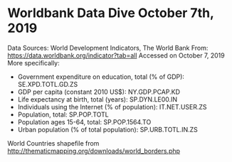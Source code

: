 # Worldbank Data Dive October 7th, 2019

Data Sources: World Development Indicators, The World Bank From: https://data.worldbank.org/indicator?tab=all Accessed on October 7, 2019
More specifically: 
* Government expenditure on education, total (% of GDP): SE.XPD.TOTL.GD.ZS
* GDP per capita (constant 2010 US$): NY.GDP.PCAP.KD
* Life expectancy at birth, total (years): SP.DYN.LE00.IN
* Individuals using the Internet (% of population): IT.NET.USER.ZS
* Population, total: SP.POP.TOTL
* Population ages 15-64, total: SP.POP.1564.TO
* Urban population (% of total population): SP.URB.TOTL.IN.ZS

World Countries shapefile from http://thematicmapping.org/downloads/world_borders.php

